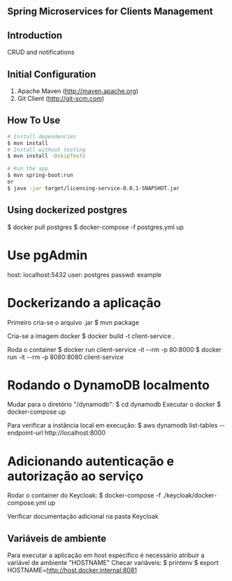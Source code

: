 ## Spring Microservices for Clients Management

## Introduction

CRUD and notifications

## Initial Configuration

1.	Apache Maven (http://maven.apache.org)
2.	Git Client (http://git-scm.com)

## How To Use

```bash
# Install dependencies
$ mvn install
# Install without testing
$ mvn install -DskipTests

# Run the app
$ mvn spring-boot:run
or 
$ java -jar target/licensing-service-0.0.1-SNAPSHOT.jar
```
## Using dockerized postgres
$ docker pull postgres
$ docker-compose -f postgres.yml up

# Use pgAdmin
host: localhost:5432
user: postgres
passwd: example

# Dockerizando a aplicação
Primeiro cria-se o arquivo .jar
$ mvn package

Cria-se a imagem docker
$ docker build -t client-service .

Roda o container
$ docker run client-service -it --rm -p 80:8000
$ docker run -it --rm -p 8080:8080 client-service

# Rodando o DynamoDB localmento
Mudar para o diretório "/dynamodb": $ cd dynamodb
Executar o docker
$ docker-compose up

Para verificar a instância local em execução: $ aws dynamodb list-tables --endpoint-url http://localhost:8000

# Adicionando autenticação e autorização ao serviço
Rodar o container do Keycloak: $ docker-compose -f ./keycloak/docker-compose.yml up

Verificar documentação adicional na pasta Keycloak

## Variáveis de ambiente
Para executar a aplicação em host específico é necessário atribuir a variável de ambiente "HOSTNAME"
Checar variáveis:
$ printenv
$ export HOSTNAME=http://host.docker.internal:8081
